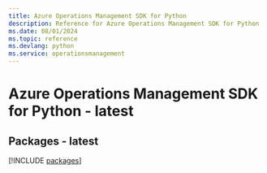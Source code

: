 ```yaml
---
title: Azure Operations Management SDK for Python
description: Reference for Azure Operations Management SDK for Python
ms.date: 08/01/2024
ms.topic: reference
ms.devlang: python
ms.service: operationsmanagement
---
```

# Azure Operations Management SDK for Python - latest
## Packages - latest
[!INCLUDE [packages](operations-management-index.md)]